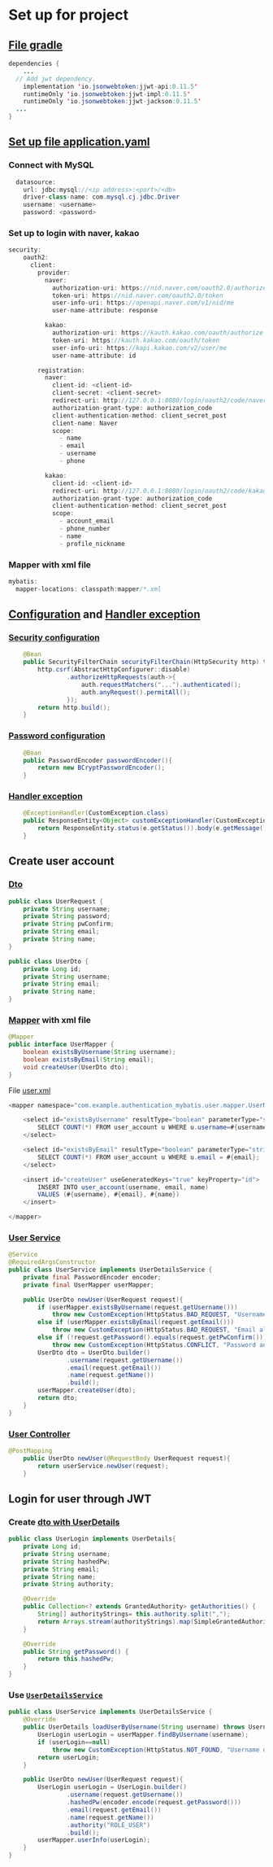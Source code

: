 # Set up for project

## [File gradle](build.gradle)

```java
dependencies {
	...
  // Add jwt dependency.
	implementation 'io.jsonwebtoken:jjwt-api:0.11.5'
	runtimeOnly 'io.jsonwebtoken:jjwt-impl:0.11.5'
	runtimeOnly 'io.jsonwebtoken:jjwt-jackson:0.11.5'
  ...
}
```

## [Set up file application.yaml](src\main\resources\application.yaml)

### Connect with MySQL

```java
  datasource:
    url: jdbc:mysql://<ip address>:<port>/<db>
    driver-class-name: com.mysql.cj.jdbc.Driver
    username: <username>
    password: <password>
```

### Set up to login with naver, kakao
```java
security:
    oauth2:
      client:
        provider:
          naver:
            authorization-uri: https://nid.naver.com/oauth2.0/authorize
            token-uri: https://nid.naver.com/oauth2.0/token
            user-info-uri: https://openapi.naver.com/v1/nid/me
            user-name-attribute: response

          kakao:
            authorization-uri: https://kauth.kakao.com/oauth/authorize
            token-uri: https://kauth.kakao.com/oauth/token
            user-info-uri: https://kapi.kakao.com/v2/user/me
            user-name-attribute: id

        registration:
          naver:
            client-id: <client-id>
            client-secret: <client-secret>
            redirect-uri: http://127.0.0.1:8080/login/oauth2/code/naver
            authorization-grant-type: authorization_code
            client-authentication-method: client_secret_post
            client-name: Naver
            scope:
              - name
              - email
              - username
              - phone

          kakao:
            client-id: <client-id>
            redirect-uri: http://127.0.0.1:8080/login/oauth2/code/kakao
            authorization-grant-type: authorization_code
            client-authentication-method: client_secret_post
            scope:
              - account_email
              - phone_number
              - name
              - profile_nickname
```

### Mapper with xml file
```java
mybatis:
  mapper-locations: classpath:mapper/*.xml
```

## [Configuration](src\main\java\com\example\authentication_mybatis\config) and [Handler exception](src\main\java\com\example\authentication_mybatis\exception)

### [Security configuration](src\main\java\com\example\authentication_mybatis\config\SecurityConfig.java)
```java
    @Bean
    public SecurityFilterChain securityFilterChain(HttpSecurity http) throws Exception {
        http.csrf(AbstractHttpConfigurer::disable)
                .authorizeHttpRequests(auth->{
                    auth.requestMatchers("...").authenticated();
                    auth.anyRequest().permitAll();
                });
        return http.build();
    }
```
### [Password configuration](src\main\java\com\example\authentication_mybatis\config\PasswordConfig.java)
```java
    @Bean
    public PasswordEncoder passwordEncoder(){
        return new BCryptPasswordEncoder();
    }
```

### [Handler exception](src\main\java\com\example\authentication_mybatis\exception\ExceptionController.java)
```java
    @ExceptionHandler(CustomException.class)
    public ResponseEntity<Object> customExceptionHandler(CustomException e){
        return ResponseEntity.status(e.getStatus()).body(e.getMessage());
    }
```

## Create user account

### [Dto](src\main\java\com\example\authentication_mybatis\user\dto)
```java
public class UserRequest {
    private String username;
    private String password;
    private String pwConfirm;
    private String email;
    private String name;
}

public class UserDto {
    private Long id;
    private String username;
    private String email;
    private String name;
}
```
### [Mapper](src\main\java\com\example\authentication_mybatis\user\mapper\UserMapper.java) with xml file

```java
@Mapper
public interface UserMapper {
    boolean existsByUsername(String username);
    boolean existsByEmail(String email);
    void createUser(UserDto dto);
}
```
File [user.xml](src\main\resources\mapper\user.xml)
```java
<mapper namespace="com.example.authentication_mybatis.user.mapper.UserMapper">

    <select id="existsByUsername" resultType="boolean" parameterType="string">
        SELECT COUNT(*) FROM user_account u WHERE u.username=#{username};
    </select>

    <select id="existsByEmail" resultType="boolean" parameterType="string">
        SELECT COUNT(*) FROM user_account u WHERE u.email = #{email};
    </select>

    <insert id="createUser" useGeneratedKeys="true" keyProperty="id">
        INSERT INTO user_account(username, email, name)
        VALUES (#{username}, #{email}, #{name})
    </insert>

</mapper>
```

### [User Service](src\main\java\com\example\authentication_mybatis\user\service\UserService.java)
```java
@Service
@RequiredArgsConstructor
public class UserService implements UserDetailsService {
    private final PasswordEncoder encoder;
    private final UserMapper userMapper;

    public UserDto newUser(UserRequest request){
        if (userMapper.existsByUsername(request.getUsername()))
            throw new CustomException(HttpStatus.BAD_REQUEST, "Username already exists!");
        else if (userMapper.existsByEmail(request.getEmail()))
            throw new CustomException(HttpStatus.BAD_REQUEST, "Email already exists!");
        else if (!request.getPassword().equals(request.getPwConfirm()))
            throw new CustomException(HttpStatus.CONFLICT, "Password and password confirm do not match!");
        UserDto dto = UserDto.builder()
                .username(request.getUsername())
                .email(request.getEmail())
                .name(request.getName())
                .build();
        userMapper.createUser(dto);
        return dto;
    }
}
```

### [User Controller](src\main\java\com\example\authentication_mybatis\user\UserController.java)
```java
@PostMapping
    public UserDto newUser(@RequestBody UserRequest request){
        return userService.newUser(request);
    }
```

## Login for user through JWT
### Create [dto with UserDetails](src\main\java\com\example\authentication_mybatis\user\dto\UserLogin.java)
```java
public class UserLogin implements UserDetails{
    private Long id;
    private String username;
    private String hashedPw;
    private String email;
    private String name;
    private String authority;

    @Override
    public Collection<? extends GrantedAuthority> getAuthorities() {
        String[] authorityStrings= this.authority.split(",");
        return Arrays.stream(authorityStrings).map(SimpleGrantedAuthority::new).toList();
    }

    @Override
    public String getPassword() {
        return this.hashedPw;
    }
}
```

### Use [`UserDetailsService`](src\main\java\com\example\authentication_mybatis\user\service\UserService.java)
```java
public class UserService implements UserDetailsService {
    @Override
    public UserDetails loadUserByUsername(String username) throws UsernameNotFoundException {
        UserLogin userLogin = userMapper.findByUsername(username);
        if (userLogin==null)
            throw new CustomException(HttpStatus.NOT_FOUND, "Username does not exist!!");
        return userLogin;
    }

    public UserDto newUser(UserRequest request){
        UserLogin userLogin = UserLogin.builder()
                .username(request.getUsername())
                .hashedPw(encoder.encode(request.getPassword()))
                .email(request.getEmail())
                .name(request.getName())
                .authority("ROLE_USER")
                .build();
        userMapper.userInfo(userLogin);
    }
}
```

